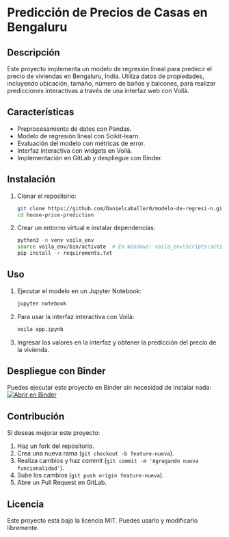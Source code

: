 # Predicción de Precios de Casas en Bengaluru

## Descripción
Este proyecto implementa un modelo de regresión lineal para predecir el precio de viviendas en Bengaluru, India. Utiliza datos de propiedades, incluyendo ubicación, tamaño, número de baños y balcones, para realizar predicciones interactivas a través de una interfaz web con Voilà.

## Características
- Preprocesamiento de datos con Pandas.
- Modelo de regresión lineal con Scikit-learn.
- Evaluación del modelo con métricas de error.
- Interfaz interactiva con widgets en Voilà.
- Implementación en GitLab y despliegue con Binder.

## Instalación
1. Clonar el repositorio:
   ```bash
   git clone https://github.com/Danielcaballer0/modelo-de-regresi-n.git
   cd house-price-prediction
   ```
2. Crear un entorno virtual e instalar dependencias:
   ```bash
   python3 -m venv voila_env
   source voila_env/bin/activate  # En Windows: voila_env\Scripts\activate
   pip install -r requirements.txt
   ```

## Uso
1. Ejecutar el modelo en un Jupyter Notebook:
   ```bash
   jupyter notebook
   ```
2. Para usar la interfaz interactiva con Voilà:
   ```bash
   voila app.ipynb
   ```
3. Ingresar los valores en la interfaz y obtener la predicción del precio de la vivienda.

## Despliegue con Binder
Puedes ejecutar este proyecto en Binder sin necesidad de instalar nada:
[![Abrir en Binder](https://mybinder.org/badge_logo.svg)](https://hub.2i2c.mybinder.org/user/danielcaballero-rice-prediction-jwhofd35/voila/render/app.ipynb?token=761JByz1SIevZIqrBDugLw)

## Contribución
Si deseas mejorar este proyecto:
1. Haz un fork del repositorio.
2. Crea una nueva rama (`git checkout -b feature-nueva`).
3. Realiza cambios y haz commit (`git commit -m 'Agregando nueva funcionalidad'`).
4. Sube los cambios (`git push origin feature-nueva`).
5. Abre un Pull Request en GitLab.

## Licencia
Este proyecto está bajo la licencia MIT. Puedes usarlo y modificarlo libremente.
